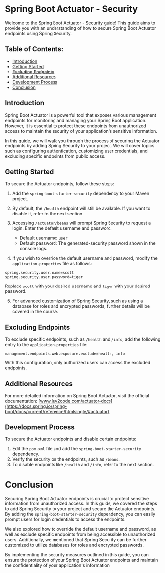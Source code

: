 # Spring Boot Actuator - Security

Welcome to the Spring Boot Actuator - Security guide! This guide aims to provide you with an understanding of how to secure Spring Boot Actuator endpoints using Spring Security. 

## Table of Contents:
- [Introduction](#introduction)
- [Getting Started](#getting-started)
- [Excluding Endpoints](#excluding-endpoints)
- [Additional Resources](#additional-resources)
- [Development Process](#development-process)
- [Conclusion](#conclusion)

## Introduction

Spring Boot Actuator is a powerful tool that exposes various management endpoints for monitoring and managing your Spring Boot application. However, it is essential to protect these endpoints from unauthorized access to maintain the security of your application's sensitive information.

In this guide, we will walk you through the process of securing the Actuator endpoints by adding Spring Security to your project. We will cover topics such as configuring authentication, customizing user credentials, and excluding specific endpoints from public access.

## Getting Started

To secure the Actuator endpoints, follow these steps:

1. Add the `spring-boot-starter-security` dependency to your Maven project.

2. By default, the `/health` endpoint will still be available. If you want to disable it, refer to the next section.

3. Accessing `/actuator/beans` will prompt Spring Security to request a login. Enter the default username and password.
   - Default username: `user`
   - Default password: The generated-security password shown in the console logs.

4. If you wish to override the default username and password, modify the `application.properties` file as follows:
```properties
spring.security.user.name=scott
spring.security.user.password=tiger
```
Replace `scott` with your desired username and `tiger` with your desired password.

5. For advanced customization of Spring Security, such as using a database for roles and encrypted passwords, further details will be covered in the course.

## Excluding Endpoints

To exclude specific endpoints, such as `/health` and `/info`, add the following entry to the `application.properties` file:
```properties
management.endpoints.web.exposure.exclude=health, info
```

With this configuration, only authorized users can access the excluded endpoints.

## Additional Resources

For more detailed information on Spring Boot Actuator, visit the official documentation: [www.luv2code.com/actuator-docs](https://docs.spring.io/spring-boot/docs/current/reference/htmlsingle/#actuator)

## Development Process

To secure the Actuator endpoints and disable certain endpoints:

1. Edit the `pom.xml` file and add the `spring-boot-starter-security` dependency.
2. Verify the security on the endpoints, such as `/beans`.
3. To disable endpoints like `/health` and `/info`, refer to the next section.

# Conclusion

Securing Spring Boot Actuator endpoints is crucial to protect sensitive information from unauthorized access. In this guide, we covered the steps to add Spring Security to your project and secure the Actuator endpoints. By adding the `spring-boot-starter-security` dependency, you can easily prompt users for login credentials to access the endpoints.

We also explored how to override the default username and password, as well as exclude specific endpoints from being accessible to unauthorized users. Additionally, we mentioned that Spring Security can be further customized to utilize databases for roles and encrypted passwords.

By implementing the security measures outlined in this guide, you can ensure the protection of your Spring Boot Actuator endpoints and maintain the confidentiality of your application's information.